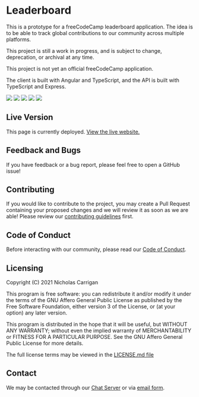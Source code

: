 # Leaderboard

This is a prototype for a freeCodeCamp leaderboard application. The idea is to be able to track global contributions to our community across multiple platforms.

This project is still a work in progress, and is subject to change, deprecation, or archival at any time.

This project is not yet an official freeCodeCamp application.

The client is built with Angular and TypeScript, and the API is built with TypeScript and Express.

![](https://img.shields.io/codeclimate/maintainability/nhcarrigan/leaderboard)
![](https://img.shields.io/codeclimate/issues/nhcarrigan/leaderboard)
![](https://img.shields.io/codeclimate/tech-debt/nhcarrigan/leaderboard)
![](https://img.shields.io/lgtm/alerts/github/nhcarrigan/leaderboard)
![](https://img.shields.io/lgtm/grade/javascript/github/nhcarrigan/leaderboard)

## Live Version

This page is currently deployed. [View the live website.](https://leaderboard.nhcarrigan.com)

## Feedback and Bugs

If you have feedback or a bug report, please feel free to open a GitHub issue!

## Contributing

If you would like to contribute to the project, you may create a Pull Request containing your proposed changes and we will review it as soon as we are able! Please review our [contributing guidelines](CONTRIBUTING.md) first.

## Code of Conduct

Before interacting with our community, please read our [Code of Conduct](CODE_OF_CONDUCT.md).

## Licensing

Copyright (C) 2021 Nicholas Carrigan

This program is free software: you can redistribute it and/or modify it under the terms of the GNU Affero General Public License as published by the Free Software Foundation, either version 3 of the License, or (at your option) any later version.

This program is distributed in the hope that it will be useful, but WITHOUT ANY WARRANTY; without even the implied warranty of MERCHANTABILITY or FITNESS FOR A PARTICULAR PURPOSE. See the GNU Affero General Public License for more details.

The full license terms may be viewed in the [LICENSE.md file](./LICENSE.md)

## Contact

We may be contacted through our [Chat Server](http://chat.nhcarrigan.com) or via [email form](https://contact.nhcarrigan.com).
